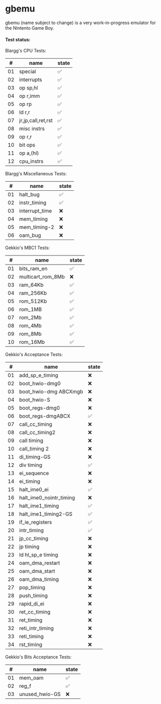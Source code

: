 # gbemu

gbemu (name subject to change) is a very work-in-progress emulator for the Nintento Game Boy.

#### Test status:

Blargg's CPU Tests:

|#|name|state|
|-|-|-|
|01|special|:white_check_mark:|
|02|interrupts|:white_check_mark:|
|03|op sp,hl|:white_check_mark:|
|04|op r,imm|:white_check_mark:|
|05|op rp|:white_check_mark:|
|06|ld r,r|:white_check_mark:|
|07|jr,jp,call,ret,rst|:white_check_mark:|
|08|misc instrs|:white_check_mark:|
|09|op r,r|:white_check_mark:|
|10|bit ops|:white_check_mark:|
|11|op a,(hl)|:white_check_mark:|
|12|cpu_instrs|:white_check_mark:|

Blargg's Miscellaneous Tests:

|#|name|state|
|-|-|-|
|01|halt_bug|:white_check_mark:|
|02|instr_timing|:white_check_mark:|
|03|interrupt_time|:x:|
|04|mem_timing|:x:|
|05|mem_timing-2|:x:|
|06|oam_bug|:x:|

Gekkio's MBC1 Tests:

|#|name|state|
|-|-|-|
|01|bits_ram_en|:white_check_mark:|
|02|multicart_rom_8Mb|:x:|
|03|ram_64Kb|:white_check_mark:|
|04|ram_256Kb|:white_check_mark:|
|05|rom_512Kb|:white_check_mark:|
|06|rom_1MB|:white_check_mark:|
|07|rom_2Mb|:white_check_mark:|
|08|rom_4Mb|:white_check_mark:|
|09|rom_8Mb|:white_check_mark:|
|10|rom_16Mb|:white_check_mark:|

Gekkio's Acceptance Tests:

|#|name|state|
|-|-|-|
|01|add_sp_e_timing|:x:|
|02|boot_hwio-dmg0|:x:|
|03|boot_hwio-dmg ABCXmgb|:x:|
|04|boot_hwio-S|:x:|
|05|boot_regs-dmg0|:x:|
|06|boot_regs-dmgABCX|:white_check_mark:|
|07|call_cc_timing|:x:|
|08|call_cc_timing2|:x:|
|09|call timing|:x:|
|10|call_timing 2|:x:|
|11|di_timing-GS|:x:|
|12|div timing|:white_check_mark:|
|13|ei_sequence|:x:|
|14|ei_timing|:x:|
|15|halt_ime0_ei|:white_check_mark:|
|16|halt_ime0_nointr_timing|:x:|
|17|halt_ime1_timing|:white_check_mark:|
|18|halt_ime1_timing2-GS|:white_check_mark:|
|19|if_ie_registers|:white_check_mark:|
|20|intr_timing|:white_check_mark:|
|21|jp_cc_timing|:x:|
|22|jp timing|:x:|
|23|ld hl_sp_e timing|:x:|
|24|oam_dma_restart|:x:|
|25|oam_dma_start|:x:|
|26|oam_dma_timing|:x:|
|27|pop_timing|:x:|
|28|push_timing|:x:|
|29|rapid_di_ei|:x:|
|30|ret_cc_timing|:x:|
|31|ret_timing|:x:|
|32|reti_intr_timing|:x:|
|33|reti_timing|:x:|
|34|rst_timing|:x:|

Gekkio's Bits Acceptance Tests:

|#|name|state|
|-|-|-|
|01|mem_oam|:white_check_mark:|
|02|reg_f|:white_check_mark:|
|03|unused_hwio-GS|:x:|